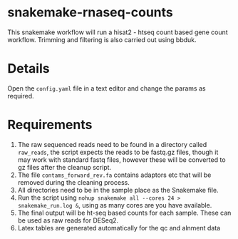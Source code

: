 # snakemake-rnaseq-counts  
This snakemake workflow will run a hisat2 - htseq count based gene count
workflow. Trimming and filtering is also carried out using bbduk.  

# Details  
Open the `config.yaml` file in a text editor and change the params as required.  

# Requirements   
1.  The raw sequenced reads need to be found in a directory called `raw_reads`, the
script expects the reads to be fastq.gz files, though it may work with standard
fastq files, however these will be converted to gz files after the cleanup
script.  
2.  The file `contams_forward_rev.fa` contains adaptors etc that will be
removed during the cleaning process. 
3.  All directories need to be in the sample place as the Snakemake file.  
4.  Run the script using `nohup snakemake all --cores 24 > snakemake_run.log
    &`, using as many cores are you have available.  
5.  The final output will be ht-seq based counts for each sample. These can be
    used as raw reads for DESeq2.
6.  Latex tables are generated automatically for the qc and alnment data  
